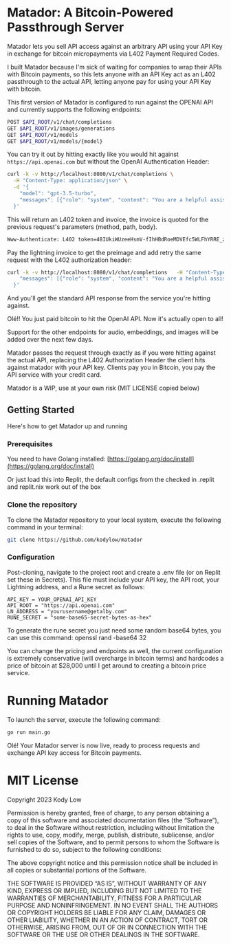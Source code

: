 # Matador: A Bitcoin-Powered Passthrough Server

Matador lets you sell API access against an arbitrary API using your API Key in exchange for bitcoin micropayments via L402 Payment Required Codes. 

I built Matador because I'm sick of waiting for companies to wrap their APIs with Bitcoin payments, so this lets anyone with an API Key act as an L402 passthrough to the actual API, letting anyone pay for using your API Key with bitcoin.

This first version of Matador is configured to run against the OPENAI API and currently supports the following endpoints:

```bash
POST $API_ROOT/v1/chat/completions
GET $API_ROOT/v1/images/generations
GET $API_ROOT/v1/models
GET $API_ROOT/v1/models/{model}
```

You can try it out by hitting exactly like you would hit against `https://api.openai.com` but without the OpenAI Authentication Header:

```bash
curl -k -v http://localhost:8080/v1/chat/completions \
  -H "Content-Type: application/json" \
  -d '{
    "model": "gpt-3.5-turbo",
    "messages": [{"role": "system", "content": "You are a helpful assistant."}, {"role": "user", "content": "Hello!"}]
  }'
```

This will return an L402 token and invoice, the invoice is quoted for the previous request's parameters (method, path, body).

```bash
Www-Authenticate: L402 token=48IUkiWUzeeHsmV-fIhHBdRoeMDVEfc5WLFhYRRE_zJwYXltZW50SGFzaD04MTk1Y2YxOWJkNmQ0YTIxZTY5ZTJjYThhMmE4YTIyZGY3NjdiYTVmMzc0MmVkNmE5Njk5OTI0NWZiYTIyZjcxJnJlcXVlc3RIYXNoPWFlN2Q3ZTU0MzIzNTgzNzRmODZmNjAxZmYzYzljOTFlZTRlMWZjYjAyZTViNmU5OThkMmU1OWUzMzYzYzIwYmE, invoice=lnbc80n1pj2udc5pp5sx2u7xdad49zre579j52929z9hmk0wjlxapw665knxfyt7az9acshp56kymqtxr5es99pd82vjjnmssr2l72l379pv87d05c5pd4s2n0ysqcqzzsxqyz5vqsp50per6u35xrl3uh0ak7q0qql3mvr0ep2kr04p7d4mkgjdfnv9cw6q9qyyssqp7pvnssphg9dgh35l35jlwtpcy7lvleuqjv4u7jmczu4umnc9mukcxdq9p0n3eg4a2ezfqlux7kc47qkdp9q30cvdrkcgunr4pcnlusqh8m5e0
```

Pay the lightning invoice to get the preimage and add retry the same request with the L402 authorization header:

```bash
curl -k -v http://localhost:8080/v1/chat/completions   -H "Content-Type: application/json" -H "Authorization: L402 48IUkiWUzeeHsmV-fIhHBdRoeMDVEfc5WLFhYRRE_zJwYXltZW50SGFzaD04MTk1Y2YxOWJkNmQ0YTIxZTY5ZTJjYThhMmE4YTIyZGY3NjdiYTVmMzc0MmVkNmE5Njk5OTI0NWZiYTIyZjcxJnJlcXVlc3RIYXNoPWFlN2Q3ZTU0MzIzNTgzNzRmODZmNjAxZmYzYzljOTFlZTRlMWZjYjAyZTViNmU5OThkMmU1OWUzMzYzYzIwYmE:7660c22f7e59fba0bfce676f666bc0bb81286e8594028c7d4f8715b7d8e48297"  -d '{                            "model": "gpt-3.5-turbo",
    "messages": [{"role": "system", "content": "You are a helpful assistant."}, {"role": "user", "content": "Hello!"}]
  }'
```

And you'll get the standard API response from the service you're hitting against.

Olé!! You just paid bitcoin to hit the OpenAI API. Now it's actually open to all!

Support for the other endpoints for audio, embeddings, and images will be added over the next few days.

Matador passes the request through exactly as if you were hitting against the actual API, replacing the L402 Authorization Header the client hits against matador with your API key. Clients pay you in Bitcoin, you pay the API service with your credit card.

Matador is a WIP, use at your own risk (MIT LICENSE copied below)

## Getting Started

Here's how to get Matador up and running

### Prerequisites

You need to have Golang installed: [https://golang.org/doc/install](https://golang.org/doc/install)

Or just load this into Replit, the default configs from the checked in .replit and replit.nix work out of the box

### Clone the repository

To clone the Matador repository to your local system, execute the following command in your terminal:

```bash
git clone https://github.com/kodylow/matador
```

### Configuration
Post-cloning, navigate to the project root and create a .env file (or on Replit set these in Secrets). This file must include your API key, the API root, your Lightning address, and a Rune secret as follows:
```dotenv
API_KEY = YOUR_OPENAI_API_KEY
API_ROOT = "https://api.openai.com"
LN_ADDRESS = "yourusername@getalby.com"
RUNE_SECRET = "some-base65-secret-bytes-as-hex"
```

To generate the rune secret you just need some random base64 bytes, you can use this command: openssl rand -base64 32

You can change the pricing and endpoints as well, the current configuration is extremely conservative (will overcharge in bitcoin terms) and hardcodes a price of bitcoin at $28,000 until I get around to creating a bitcoin price service.

# Running Matador
To launch the server, execute the following command:

```bash
go run main.go
```
Olé! Your Matador server is now live, ready to process requests and exchange API key access for Bitcoin payments.

# MIT License

Copyright 2023 Kody Low

Permission is hereby granted, free of charge, to any person obtaining a copy of this software and associated documentation files (the “Software”), to deal in the Software without restriction, including without limitation the rights to use, copy, modify, merge, publish, distribute, sublicense, and/or sell copies of the Software, and to permit persons to whom the Software is furnished to do so, subject to the following conditions:

The above copyright notice and this permission notice shall be included in all copies or substantial portions of the Software.

THE SOFTWARE IS PROVIDED “AS IS”, WITHOUT WARRANTY OF ANY KIND, EXPRESS OR IMPLIED, INCLUDING BUT NOT LIMITED TO THE WARRANTIES OF MERCHANTABILITY, FITNESS FOR A PARTICULAR PURPOSE AND NONINFRINGEMENT. IN NO EVENT SHALL THE AUTHORS OR COPYRIGHT HOLDERS BE LIABLE FOR ANY CLAIM, DAMAGES OR OTHER LIABILITY, WHETHER IN AN ACTION OF CONTRACT, TORT OR OTHERWISE, ARISING FROM, OUT OF OR IN CONNECTION WITH THE SOFTWARE OR THE USE OR OTHER DEALINGS IN THE SOFTWARE.
